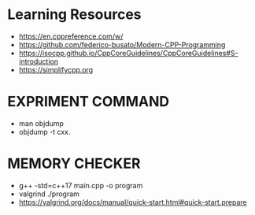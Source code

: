 # Learning Resources
- https://en.cppreference.com/w/
- https://github.com/federico-busato/Modern-CPP-Programming
- https://isocpp.github.io/CppCoreGuidelines/CppCoreGuidelines#S-introduction
- https://simplifycpp.org


# EXPRIMENT COMMAND
* man objdump
* objdump -t cxx.


# MEMORY CHECKER
* g++ -std=c++17 main.cpp -o program
* valgrind ./program
* https://valgrind.org/docs/manual/quick-start.html#quick-start.prepare
